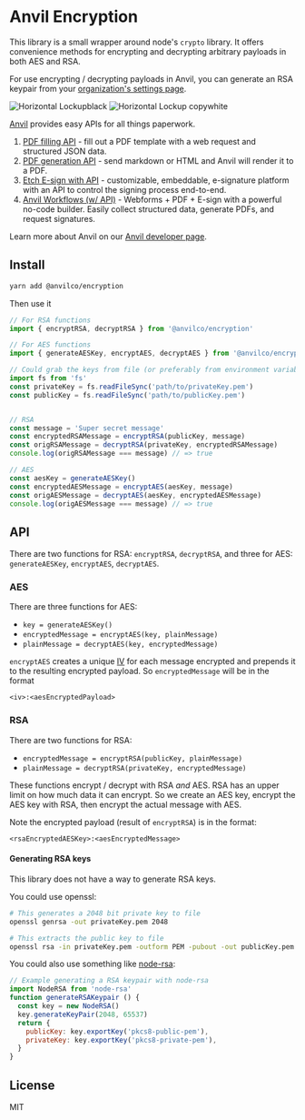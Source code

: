 # Anvil Encryption

This library is a small wrapper around node's `crypto` library. It offers convenience methods for encrypting and decrypting arbitrary payloads in both AES and RSA.

For use encrypting / decrypting payloads in Anvil, you can generate an RSA keypair from your [organization's settings page](https://www.useanvil.com/docs/api/getting-started#encryption).

![Horizontal Lockupblack](https://user-images.githubusercontent.com/293079/169453889-ae211c6c-7634-4ccd-8ca9-8970c2621b6f.png#gh-light-mode-only)
![Horizontal Lockup copywhite](https://user-images.githubusercontent.com/293079/169453892-895f637b-4633-4a14-b997-960c9e17579b.png#gh-dark-mode-only)

[Anvil](www.useanvil.com/developers) provides easy APIs for all things paperwork.
1. [PDF filling API](https://www.useanvil.com/products/pdf-filling-api/) - fill out a PDF template with a web request and structured JSON data.
2. [PDF generation API](https://www.useanvil.com/products/pdf-generation-api/) - send markdown or HTML and Anvil will render it to a PDF.
3. [Etch E-sign with API](https://www.useanvil.com/products/etch/) - customizable, embeddable, e-signature platform with an API to control the signing process end-to-end.
4. [Anvil Workflows (w/ API)](https://www.useanvil.com/products/workflows/) - Webforms + PDF + E-sign with a powerful no-code builder. Easily collect structured data, generate PDFs, and request signatures.

Learn more about Anvil on our [Anvil developer page](https://www.useanvil.com/developers).

## Install

```sh
yarn add @anvilco/encryption
```

Then use it

```js
// For RSA functions
import { encryptRSA, decryptRSA } from '@anvilco/encryption'

// For AES functions
import { generateAESKey, encryptAES, decryptAES } from '@anvilco/encryption'

// Could grab the keys from file (or preferably from environment variables)
import fs from 'fs'
const privateKey = fs.readFileSync('path/to/privateKey.pem')
const publicKey = fs.readFileSync('path/to/publicKey.pem')


// RSA
const message = 'Super secret message'
const encryptedRSAMessage = encryptRSA(publicKey, message)
const origRSAMessage = decryptRSA(privateKey, encryptedRSAMessage)
console.log(origRSAMessage === message) // => true

// AES
const aesKey = generateAESKey()
const encryptedAESMessage = encryptAES(aesKey, message)
const origAESMessage = decryptAES(aesKey, encryptedAESMessage)
console.log(origAESMessage === message) // => true
```

## API

There are two functions for RSA: `encryptRSA`, `decryptRSA`, and three for AES: `generateAESKey`, `encryptAES`, `decryptAES`.

### AES

There are three functions for AES:

* `key = generateAESKey()`
* `encryptedMessage = encryptAES(key, plainMessage)`
* `plainMessage = decryptAES(key, encryptedMessage)`

`encryptAES` creates a unique [IV](https://en.wikipedia.org/wiki/Initialization_vector) for each message encrypted and prepends it to the resulting encrypted payload. So `encryptedMessage` will be in the format

```
<iv>:<aesEncryptedPayload>
```

### RSA

There are two functions for RSA:

* `encryptedMessage = encryptRSA(publicKey, plainMessage)`
* `plainMessage = decryptRSA(privateKey, encryptedMessage)`

These functions encrypt / decrypt with RSA _and_ AES. RSA has an upper limit on how much data it can encrypt. So we create an AES key, encrypt the AES key with RSA, then encrypt the actual message with AES.

Note the encrypted payload (result of `encryptRSA`) is in the format:

```
<rsaEncryptedAESKey>:<aesEncryptedMessage>
```

#### Generating RSA keys

This library does not have a way to generate RSA keys.

You could use openssl:
```sh
# This generates a 2048 bit private key to file
openssl genrsa -out privateKey.pem 2048

# This extracts the public key to file
openssl rsa -in privateKey.pem -outform PEM -pubout -out publicKey.pem
```


You could also use something like [node-rsa](https://github.com/rzcoder/node-rsa):

```js
// Example generating a RSA keypair with node-rsa
import NodeRSA from 'node-rsa'
function generateRSAKeypair () {
  const key = new NodeRSA()
  key.generateKeyPair(2048, 65537)
  return {
    publicKey: key.exportKey('pkcs8-public-pem'),
    privateKey: key.exportKey('pkcs8-private-pem'),
  }
}
```

## License

MIT
